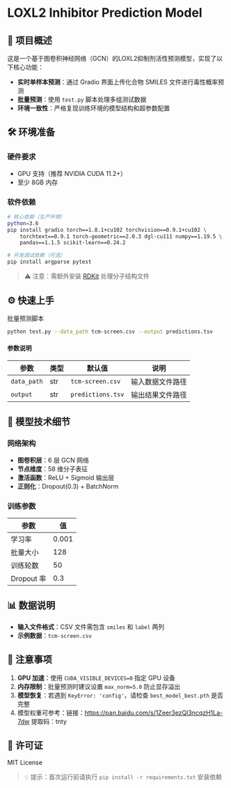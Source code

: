 
# LOXL2 Inhibitor Prediction Model

## 📌 项目概述
这是一个基于图卷积神经网络（GCN）的LOXL2抑制剂活性预测模型，实现了以下核心功能：
- **实时单样本预测**：通过 Gradio 界面上传化合物 SMILES 文件进行毒性概率预测
- **批量预测**：使用 `test.py` 脚本处理多组测试数据
- **环境一致性**：严格复现训练环境的模型结构和超参数配置

## 🛠️ 环境准备

### 硬件要求
- GPU 支持（推荐 NVIDIA CUDA 11.2+）
- 至少 8GB 内存

### 软件依赖
```bash
# 核心依赖（生产环境）
python=3.6
pip install gradio torch==1.8.1+cu102 torchvision==0.9.1+cu102 \
    torchtext==0.9.1 torch-geometric==2.0.3 dgl-cu111 numpy==1.19.5 \
    pandas==1.1.5 scikit-learn==0.24.2

# 开发调试依赖（可选）
pip install argparse pytest
```

> ⚠️ 注意：需额外安装 [RDKit](https://www.rdkit.org/) 处理分子结构文件

## ⚙️ 快速上手

批量预测脚本
```bash
python test.py --data_path tcm-screen.csv --output predictions.tsv
```
#### 参数说明
| 参数            | 类型     | 默认值         | 说明                     |
|-----------------|----------|----------------|--------------------------|
| `data_path`     | str      | `tcm-screen.csv` | 输入数据文件路径          |
| `output`        | str      | `predictions.tsv` | 输出结果文件路径          |

## 🧩 模型技术细节

### 网络架构
- **图卷积层**：6 层 GCN 网络
- **节点维度**：58 维分子表征
- **激活函数**：ReLU + Sigmoid 输出层
- **正则化**：Dropout(0.3) + BatchNorm

### 训练参数
| 参数             | 值                  |
|------------------|---------------------|
| 学习率           | 0.001               |
| 批量大小         | 128                 |
| 训练轮数         | 50                  |
| Dropout 率       | 0.3                 |

## 📊 数据说明
- **输入文件格式**：CSV 文件需包含 `smiles` 和 `label` 两列
- **示例数据**：`tcm-screen.csv`

## 🛑 注意事项
1. **GPU 加速**：使用 `CUDA_VISIBLE_DEVICES=0` 指定 GPU 设备
2. **内存限制**：批量预测时建议设置 `max_norm=5.0` 防止显存溢出
3. **模型恢复**：若遇到 `KeyError: 'config'`，请检查 `best_model_best.pth` 是否完整
4. 模型权重可参考：链接：https://pan.baidu.com/s/1Zeer3ezQl3ncqzH1La-7dw 提取码：tnty 

## 📜 许可证
MIT License  


> 💡 提示：首次运行前请执行 `pip install -r requirements.txt` 安装依赖
